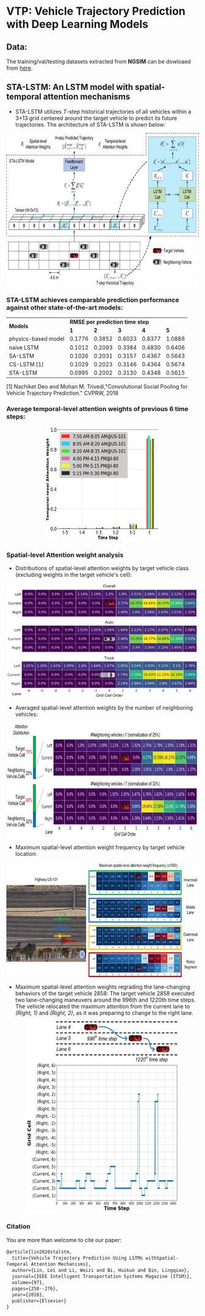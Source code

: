 # VTP: Vehicle Trajectory Prediction with Deep Learning Models

## Data:
The training/val/testing datasets extracted from **NGSIM** can be dowloaed from [here](https://drive.google.com/open?id=1dFMpX8HeCradMaCh4h0bD60h8k3M65Fw).

## STA-LSTM: An LSTM model with spatial-temporal attention mechanisms
- STA-LSTM utilizes *T*-step historical trajectories of all vehicles within a 3×13 grid centered around the target vehicle to predict its future trajectories. The architecture of STA-LSTM is shown below:

<p align="center">
  <img src="images/sta-lstm.png" width="750" height="400" />
</p>

### STA-LSTM achieves comparable prediction performance against other state-of-the-art models:


<table>
<tr>
<td rowspan=2><b>Models</b> <td colspan=5><b>RMSE per prediction time step</b>
<tr>
<td colspan=1><b>1</b> <td colspan=1><b>2</b> <td colspan=1><b>3</b> <td colspan=1><b>4</b> <td colspan=1><b>5</b>
<tr>
<td colspan=1>physics-based model <td colspan=1>0.1776 <td colspan=1>0.3852 <td colspan=1>0.6033 <td colspan=1>0.8377 <td colspan=1>1.0888
<tr>
<td colspan=1>naive LSTM <td colspan=1>0.1012 <td colspan=1>0.2093 <td colspan=1>0.3384 <td colspan=1>0.4830 <td colspan=1>0.6406
<tr>
<td colspan=1>SA-LSTM <td colspan=1>0.1026 <td colspan=1>0.2031 <td colspan=1>0.3157 <td colspan=1>0.4367 <td colspan=1>0.5643
<tr>
<td colspan=1>CS-LSTM [1] <td colspan=1>0.1029 <td colspan=1>0.2023 <td colspan=1>0.3146 <td colspan=1>0.4364 <td colspan=1>0.5674
<tr>
<td colspan=1>STA-LSTM <td colspan=1>0.0995 <td colspan=1>0.2002 <td colspan=1>0.3130 <td colspan=1>0.4348 <td colspan=1>0.5615

</table>

[1] Nachiket Deo and Mohan M. Trivedi,"Convolutional Social Pooling for Vehicle Trajectory Prediction." CVPRW, 2018

### Average temporal-level attention weights of previous 6 time steps:

<p align="center">
  <img src="images/temporal-weights.png" width="300" height="300" />
</p>

### Spatial-level Attention weight analysis

- Distributions of spatial-level attention weights by target vehicle class (excluding weights in the target vehicle's cell):

<p align="center">
  <img src="images/spatial-class.png" width="600" height="300" />
</p>

- Averaged spatial-level attention weights by the number of neighboring vehicles:

<p align="center">
  <img src="images/density.png" width="700" height="300" />
</p>

- Maximum spatial-level attention weight frequency by target vehicle location:

<p align="center">
  <img src="images/101-attention.png" width="700" height="300" />
</p>

- Maximum spatial-level attention weights regrading the lane-changing behaviors of the target vehicle 2858: The target vehicle 2858 executed two lane-changing maneuvers around the 996th and 1220th time steps. The vehicle relocated the maximum attention from the current lane to *(Right, 1)* and *(Right, 2)*, as it was preparing to change to the right lane.

<p align="center">
  <img src="images/attention_single_veh.png" width="400" height="500" />
</p>



### Citation
You are more than welcome to cite our paper:
```
@article{lin2020stalstm,
  title={Vehicle Trajectory Prediction Using LSTMs withSpatial-Temporal Attention Mechanisms},
  author={Lin, Lei and Li, Weizi and Bi, Huikun and Qin, Lingqiao},
  journal={IEEE Intelligent Transportation Systems Magazine (ITSM)},
  volume={97},
  pages={258--276},
  year={2018},
  publisher={Elsevier}
}

```
